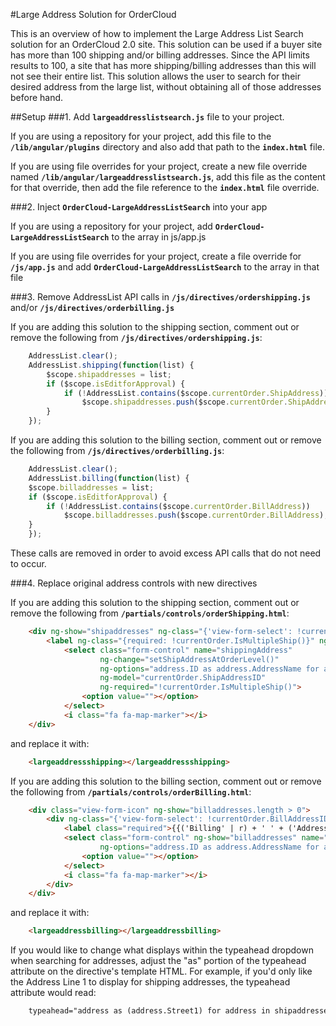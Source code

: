 #Large Address Solution for OrderCloud

This is an overview of how to implement the Large Address List Search solution for an OrderCloud 2.0 site. This solution can be used if a buyer site has more than 100 shipping and/or billing addresses. Since the API limits results to 100, a site that has more shipping/billing addresses than this will not see their entire list. This solution allows the user to search for their desired address from the large list, without obtaining all of those addresses before hand.

##Setup
###1. Add **`largeaddresslistsearch.js`** file to your project.

If you are using a repository for your project, add this file to the **`/lib/angular/plugins`** directory and also add that path to the **`index.html`** file.

If you are using file overrides for your project, create a new file override named **`/lib/angular/largeaddresslistsearch.js`**, add this file as the content for that override, then add the file reference to the **`index.html`** file override.

###2. Inject **`OrderCloud-LargeAddressListSearch`** into your app

If you are using a repository for your project, add **`OrderCloud-LargeAddressListSearch`** to the array in js/app.js

If you are using file overrides for your project, create a file override for **`/js/app.js`** and add **`OrderCloud-LargeAddressListSearch`** to the array in that file

###3. Remove AddressList API calls in **`/js/directives/ordershipping.js`** and/or **`/js/directives/orderbilling.js`**

If you are adding this solution to the shipping section, comment out or remove the following from **`/js/directives/ordershipping.js`**:

```javascript
    AddressList.clear();
    AddressList.shipping(function(list) {
        $scope.shipaddresses = list;
        if ($scope.isEditforApproval) {
            if (!AddressList.contains($scope.currentOrder.ShipAddress))
                $scope.shipaddresses.push($scope.currentOrder.ShipAddress);
        }
    });
``` 

If you are adding this solution to the billing section, comment out or remove the following from **`/js/directives/orderbilling.js`**:

```javascript
    AddressList.clear();
    AddressList.billing(function(list) {
    $scope.billaddresses = list;
    if ($scope.isEditforApproval) {
        if (!AddressList.contains($scope.currentOrder.BillAddress))
            $scope.billaddresses.push($scope.currentOrder.BillAddress);
    }
    });
``` 

These calls are removed in order to avoid excess API calls that do not need to occur.

###4. Replace original address controls with new directives

If you are adding this solution to the shipping section, comment out or remove the following from **`/partials/controls/orderShipping.html`**:

```html
    <div ng-show="shipaddresses" ng-class="{'view-form-select': !currentOrder.ShipAddressID, '': currentOrder.ShipAddressID }">
        <label ng-class="{required: !currentOrder.IsMultipleShip()}" ng-show="currentOrder.ShipAddressID || !currentOrder.IsMultipleShip()">{{('Shipping' | r) + ' ' + ('Address' | r) | xlat}}</label>
            <select class="form-control" name="shippingAddress"
                    ng-change="setShipAddressAtOrderLevel()"
                    ng-options="address.ID as address.AddressName for address in shipaddresses"
                    ng-model="currentOrder.ShipAddressID"
                    ng-required="!currentOrder.IsMultipleShip()">
                <option value=""></option>
            </select>
            <i class="fa fa-map-marker"></i>
    </div>
```

and replace it with:

```html
    <largeaddressshipping></largeaddressshipping>
```

If you are adding this solution to the billing section, comment out or remove the following from **`/partials/controls/orderBilling.html`**:

```html
    <div class="view-form-icon" ng-show="billaddresses.length > 0">
        <div ng-class="{'view-form-select': !currentOrder.BillAddressID, '': currentOrder.BillAddressID }">
            <label class="required">{{('Billing' | r) + ' ' + ('Address' | r) | xlat}}</label>
            <select class="form-control" ng-show="billaddresses" name="billingAddress"
                    ng-options="address.ID as address.AddressName for address in billaddresses | filter:{IsBilling:true}" ng-model="currentOrder.BillAddressID" required>
                <option value=""></option>
            </select>
            <i class="fa fa-map-marker"></i>
        </div>
    </div>
```

and replace it with:

```html
    <largeaddressbilling></largeaddressbilling>
```

If you would like to change what displays within the typeahead dropdown when searching for addresses, adjust the "as" portion of the typeahead attribute on the directive's template HTML. For example, if you'd only like the Address Line 1 to display for shipping addresses, the typeahead attribute would read:

```html
    typeahead="address as (address.Street1) for address in shipaddresses"
```

